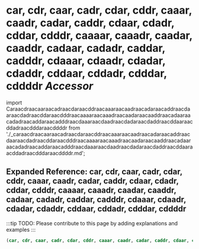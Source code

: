 # **car, cdr, caar, cadr, cdar, cddr, caaar, caadr, cadar, caddr, cdaar, cdadr, cddar, cdddr, caaaar, caaadr, caadar, caaddr, cadaar, cadadr, caddar, cadddr, cdaaar, cdaadr, cdadar, cdaddr, cddaar, cddadr, cdddar, cddddr** *Accessor*

import Caraacdraacaaraacadraacdaraacddraacaaaraacaadraacadaraacaddraacdaaraacdadraacddaraacdddraacaaaaraacaaadraacaadaraacaaddraacadaaraacadadraacaddaraacadddraacdaaaraacdaadraacdadaraacdaddraacddaaraacddadraacdddaraacddddr from './_caraacdraacaaraacadraacdaraacddraacaaaraacaadraacadaraacaddraacdaaraacdadraacddaraacdddraacaaaaraacaaadraacaadaraacaaddraacadaaraacadadraacaddaraacadddraacdaaaraacdaadraacdadaraacdaddraacddaaraacddadraacdddaraacddddr.md';

<Caraacdraacaaraacadraacdaraacddraacaaaraacaadraacadaraacaddraacdaaraacdadraacddaraacdddraacaaaaraacaaadraacaadaraacaaddraacadaaraacadadraacaddaraacadddraacdaaaraacdaadraacdadaraacdaddraacddaaraacddadraacdddaraacddddr />

## Expanded Reference: car, cdr, caar, cadr, cdar, cddr, caaar, caadr, cadar, caddr, cdaar, cdadr, cddar, cdddr, caaaar, caaadr, caadar, caaddr, cadaar, cadadr, caddar, cadddr, cdaaar, cdaadr, cdadar, cdaddr, cddaar, cddadr, cdddar, cddddr

:::tip
TODO: Please contribute to this page by adding explanations and examples
:::

```lisp
(car, cdr, caar, cadr, cdar, cddr, caaar, caadr, cadar, caddr, cdaar, cdadr, cddar, cdddr, caaaar, caaadr, caadar, caaddr, cadaar, cadadr, caddar, cadddr, cdaaar, cdaadr, cdadar, cdaddr, cddaar, cddadr, cdddar, cddddr )
```
